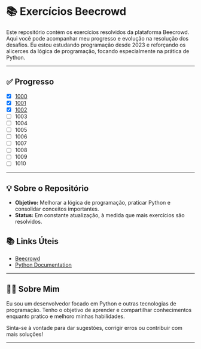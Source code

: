 # 📚 Exercícios Beecrowd

Este repositório contém os exercícios resolvidos da plataforma Beecrowd. Aqui você pode acompanhar meu progresso e evolução na resolução dos desafios. Eu estou estudando programação desde 2023 e reforçando os alicerces da lógica de programação, focando especialmente na prática de Python.

---

## ✅ Progresso

<!-- inicio-progresso -->
- [x] [1000](python/1000.py)
- [x] [1001](python/1001.py)
- [x] [1002](python/1002.py)
- [ ] 1003
- [ ] 1004
- [ ] 1005
- [ ] 1006
- [ ] 1007
- [ ] 1008
- [ ] 1009
- [ ] 1010
<!-- fim-progresso -->

---

## 💡 Sobre o Repositório

- **Objetivo:** Melhorar a lógica de programação, praticar Python e consolidar conceitos importantes.
- **Status:** Em constante atualização, à medida que mais exercícios são resolvidos.


## 📚 Links Úteis

- [Beecrowd](https://www.beecrowd.com.br/)
- [Python Documentation](https://docs.python.org/3/)

---

## 👨‍💻 Sobre Mim

Eu sou um desenvolvedor focado em Python e outras tecnologias de programação. Tenho o objetivo de aprender e compartilhar conhecimentos enquanto pratico e melhoro minhas habilidades. 

Sinta-se à vontade para dar sugestões, corrigir erros ou contribuir com mais soluções!

---
